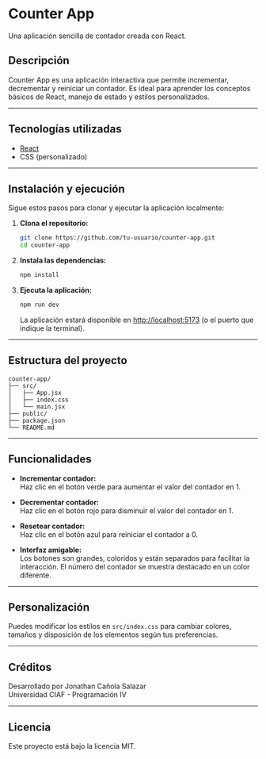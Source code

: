 # Counter App

Una aplicación sencilla de contador creada con React.

## Descripción

Counter App es una aplicación interactiva que permite incrementar, decrementar y reiniciar un contador. Es ideal para aprender los conceptos básicos de React, manejo de estado y estilos personalizados.

---

## Tecnologías utilizadas

- [React](https://react.dev/)
- CSS (personalizado)

---

## Instalación y ejecución

Sigue estos pasos para clonar y ejecutar la aplicación localmente:

1. **Clona el repositorio:**
   ```bash
   git clone https://github.com/tu-usuario/counter-app.git
   cd counter-app
   ```

2. **Instala las dependencias:**
   ```bash
   npm install
   ```

3. **Ejecuta la aplicación:**
   ```bash
   npm run dev
   ```
   La aplicación estará disponible en [http://localhost:5173](http://localhost:5173) (o el puerto que indique la terminal).

---

## Estructura del proyecto

```
counter-app/
├── src/
│   ├── App.jsx
│   ├── index.css
│   └── main.jsx
├── public/
├── package.json
└── README.md
```

---

## Funcionalidades

- **Incrementar contador:**  
  Haz clic en el botón verde para aumentar el valor del contador en 1.

- **Decrementar contador:**  
  Haz clic en el botón rojo para disminuir el valor del contador en 1.

- **Resetear contador:**  
  Haz clic en el botón azul para reiniciar el contador a 0.

- **Interfaz amigable:**  
  Los botones son grandes, coloridos y están separados para facilitar la interacción. El número del contador se muestra destacado en un color diferente.

---

## Personalización

Puedes modificar los estilos en `src/index.css` para cambiar colores, tamaños y disposición de los elementos según tus preferencias.

---

## Créditos

Desarrollado por Jonathan Cañola Salazar  
Universidad CIAF - Programación IV

---

## Licencia

Este proyecto está bajo la licencia MIT.
